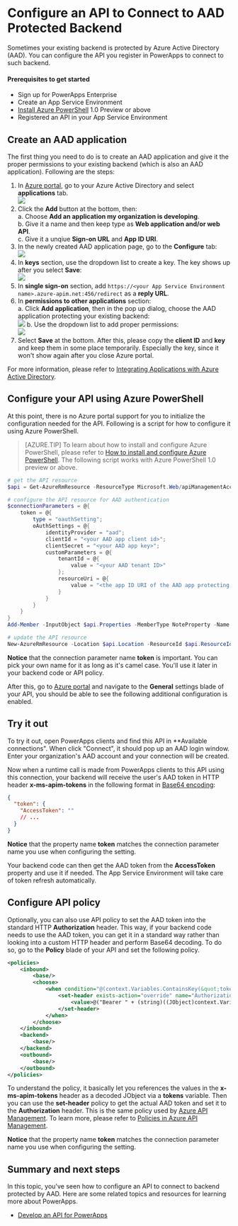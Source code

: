 <properties
	pageTitle="Configure an API to Connect to AAD Protected Backend | Microsoft Azure"
	description="Configure an API to Connect to AAD Protected Backend"
	services="powerapps"
	documentationCenter="" 
	authors="MandiOhlinger"
	manager="dwrede"
	editor=""/>

<tags
   ms.service="powerapps"
   ms.devlang="na"
   ms.topic="article"
   ms.tgt_pltfrm="na"
   ms.workload="na" 
   ms.date="11/17/2015"
   ms.author="guayan"/>

# Configure an API to Connect to AAD Protected Backend

Sometimes your existing backend is protected by Azure Active Directory (AAD). You can configure the API you register in PowerApps to connect to such backend.

#### Prerequisites to get started

- Sign up for PowerApps Enterprise
- Create an App Service Environment
- [Install Azure PowerShell][11]  1.0 Preview or above
- Registered an API in your App Service Environment

## Create an AAD application

The first thing you need to do is to create an AAD application and give it the proper permissions to your existing backend (which is also an AAD application). Following are the steps:

1. In [Azure portal][13], go to your Azure Active Directory and select **applications** tab.  
	![][14]
2. Click the **Add** button at the bottom, then:  
	a. Choose **Add an application my organization is developing**.  
	b. Give it a name and then keep type as **Web application and/or web API**.  
	c. Give it a unqiue **Sign-on URL** and **App ID URI**.  
3. In the newly created AAD application page, go to the **Configure** tab:  
	![][15]
4. In **keys** section, use the dropdown list to create a key. The key shows up after you select **Save**:  
	![][16]
5. In **single sign-on** section, add ``https://<your App Service Environment name>.azure-apim.net:456/redirect`` as a **reply URL**.
6. In **permissions to other applications** section:  
	a. Click **Add application**, then in the pop up dialog, choose the AAD application protecting your existing backend:  
	![][17]
	b. Use the dropdown list to add proper permissions:  
	![][18]
7. Select **Save** at the bottom. After this, please copy the **client ID** and **key** and keep them in some place temporarily. Especially the key, since it won't show again after you close Azure portal.

For more information, please refer to [Integrating Applications with Azure Active Directory][12].

## Configure your API using Azure PowerShell

At this point, there is no Azure portal support for you to initialize the configuration needed for the API. Following is a script for how to configure it using Azure PowerShell.

> [AZURE.TIP] To learn about how to install and configure Azure PowerShell, please refer to [How to install and configure Azure PowerShell][11]. The following script works with Azure PowerShell 1.0 preview or above.

```powershell
# get the API resource
$api = Get-AzureRmResource -ResourceType Microsoft.Web/apiManagementAccounts/apis -ResourceName <App Service Environment name>/<API name> -ResourceGroupName <resource group name>

# configure the API resource for AAD authentication
$connectionParameters = @{
    token = @{
        type = "oauthSetting";
        oAuthSettings = @{
            identityProvider = "aad";
            clientId = "<your AAD app client id>";
            clientSecret = "<your AAD app key>";
            customParameters = @{
                tenantId = @{
                    value = "<your AAD tenant ID>"
                };
                resourceUri = @{
                    value = "<the app ID URI of the AAD app protecting your backend>"
                }
            }
        }
    }
}
Add-Member -InputObject $api.Properties -MemberType NoteProperty -Name ConnectionParameters -Value $connectionParameters

# update the API resource
New-AzureRmResource -Location $api.Location -ResourceId $api.ResourceId -Properties $api.Properties
```

**Notice** that the connection parameter name **token** is important. You can pick your own name for it as long as it's camel case. You'll use it later in your backend code or API policy.

After this, go to [Azure portal][19] and navigate to the **General** settings blade of your API, you should be able to see the following additional configuration is enabled.

## Try it out

To try it out, open PowerApps clients and find this API in **Available connections". When click "Connect", it should pop up an AAD login window. Enter your organization's AAD account and your connection will be created.

Now when a runtime call is made from PowerApps clients to this API using this connection, your backend will receive the user's AAD token in HTTP header **x-ms-apim-tokens** in the following format in [Base64 encoding][20]:

```json
{
  "token": {
    "AccessToken": ""
    // ...
  }
}
```

**Notice** that the property name **token** matches the connection parameter name you use when configuring the setting.

Your backend code can then get the AAD token from the **AccessToken** property and use it if needed. The App Service Environment will take care of token refresh automatically.

## Configure API policy

Optionally, you can also use API policy to set the AAD token into the standard HTTP **Authorization** header. This way, if your backend code needs to use the AAD token, you can get it in a standard way rather than looking into a custom HTTP header and perform Base64 decoding. To do so, go to the **Policy** blade of your API and set the following policy.

```xml
<policies>
	<inbound>
		<base/>
		<choose>
			<when condition="@(context.Variables.ContainsKey(&quot;tokens&quot;) &amp;&amp; ((JObject)context.Variables[&quot;tokens&quot;])[&quot;token&quot;] != null &amp;&amp; !String.IsNullOrEmpty((string)((JObject)context.Variables[&quot;tokens&quot;])[&quot;token&quot;][&quot;AccessToken&quot;]))">
				<set-header exists-action="override" name="Authorization">
					<value>@("Bearer " + (string)((JObject)context.Variables["tokens"])[&quot;token&quot;]["AccessToken"])</value>
				</set-header>
			</when>
		</choose>
	</inbound>
	<backend>
		<base/>
	</backend>
	<outbound>
		<base/>
	</outbound>
</policies>
```

To understand the policy, it basically let you references the values in the **x-ms-apim-tokens** header as a decoded JObject via a **tokens** variable. Then you can use the **set-header** policy to get the actual AAD token and set it to the **Authorization** header. This is the same policy used by [Azure API Management][22]. To learn more, please refer to [Policies in Azure API Management][23].

**Notice** that the property name **token** matches the connection parameter name you use when configuring the setting.

## Summary and next steps

In this topic, you've seen how to configure an API to connect to backend protected by AAD. Here are some related topics and resources for learning more about PowerApps.

- [Develop an API for PowerApps][21]


<!--References-->
[11]: https://azure.microsoft.com/documentation/articles/powershell-install-configure/
[12]: https://azure.microsoft.com/documentation/articles/active-directory-integrating-applications/
[13]: https://manage.windowsazure.com
[14]: ./media/powerapps-configure-apis-aad/aad-applications-tab.png
[15]: ./media/powerapps-configure-apis-aad/aad-application-configure-tab.png
[16]: ./media/powerapps-configure-apis-aad/aad-application-configure-keys.png
[17]: ./media/powerapps-configure-apis-aad/aad-application-add-other-application.png
[18]: ./media/powerapps-configure-apis-aad/aad-application-add-permissions.png
[19]: https://portal.azure.com
[20]: https://tools.ietf.org/html/rfc4648
[21]: powerapps-develop-api.md
[22]: https://azure.microsoft.com/services/api-management/
[23]: https://azure.microsoft.com/documentation/articles/api-management-howto-policies
